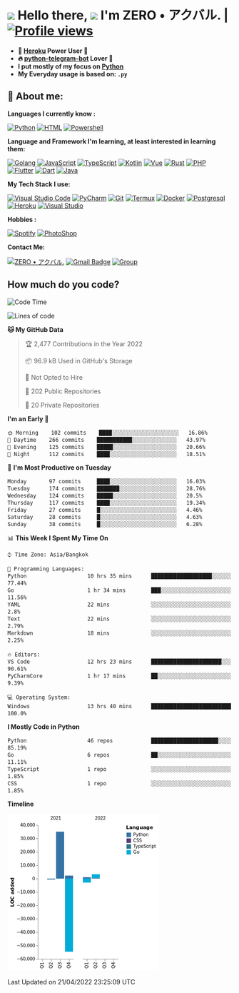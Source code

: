 # <img src="https://i.pinimg.com/originals/01/63/6c/01636c5434cd0462086620c60fdfec16.gif" width="50px"> **Hello there, <img src="https://raw.githubusercontent.com/MartinHeinz/MartinHeinz/master/wave.gif" width="30px">** I'm ZERO • アクバル. | [![Profile views](https://gpvc.arturio.dev/Ryomen-Sukuna)](https://github.com/Ryomen-Sukuna)

- **🐋 [Heroku](https://heroku.com) Power User 💪**
- **🔥 [python-telegram-bot](https://github.com/python-telegram-bot/python-telegram-bot) Lover 💖**
- **I put mostly of my focus on [Python](https://python.org)**
- **My Everyday usage is based on: `.py`**

## 👦 **About me**:

**Languages I currently know :**

[![Python](https://badges.aleen42.com/src/python.svg)](https://python.org)
[![HTML](https://img.shields.io/badge/-HTML-%232c3e50?style=flat&logo=php)](https://whatwg.org)
[![Powershell](https://img.shields.io/badge/-PowerShell-%232c3e50?style=flat&logo=powershell)](https://docs.microsoft.com/en-us/powershell)

**Language ​​and Framework I'm learning, at least interested in learning them:**

[![Golang](https://badges.aleen42.com/src/golang.svg)](https://golang.org)
[![JavaScript](https://badges.aleen42.com/src/javascript.svg)](https://nodejs.org)
[![TypeScript](https://badges.aleen42.com/src/typescript.svg)](https://www.typescriptlang.org)
[![Kotlin](https://badges.aleen42.com/src/kotlin.svg)](https://kotlinlang.org)
[![Vue](https://badges.aleen42.com/src/vue.svg)](https://vuejs.org)
[![Rust](https://img.shields.io/badge/-rust-%232c3e50?style=flat&logo=rust)](https://rust-lang.org)
[![PHP](https://img.shields.io/badge/-php-%232c3e50?style=flat&logo=php)](https://www.php.net)
[![Flutter](https://img.shields.io/badge/-flutter-%232c3e50?style=flat&logo=flutter)](https://flutter.dev)
[![Dart](https://img.shields.io/badge/-dart-%232c3e50?style=flat&logo=dart)](https://dart.dev)
[![Java](https://badges.aleen42.com/src/java.svg)](https://www.java.com/en)

**My Tech Stack I use:**

[![Visual Studio Code](https://badges.aleen42.com/src/visual_studio_code.svg)](https://code.visualstudio.com)
[![PyCharm](https://img.shields.io/badge/-pycharm-%23007ACC?style=flat&logo=pycharm&logoColor=black&color=black&labelColor=green)](https://www.jetbrains.com/pycharm)
[![Git](https://img.shields.io/badge/-Git-%23F05032?style=flat&logo=git&logoColor=%23ffffff)](https://git-scm.com)
[![Termux](https://img.shields.io/badge/-Termux-%232c3e50?style=flat&logo=typescript)](https://termux.com)
[![Docker](https://badges.aleen42.com/src/docker.svg)](https://www.docker.com/)
[![Postgresql](https://img.shields.io/badge/-Postgresql-%232c3e50?style=flat&logo=postgresql)](https://postgresql.org)
[![Heroku](https://img.shields.io/badge/-Heroku-purple?style=flat&logo=heroku)](https://heroku.com)
[![Visual Studio](https://badges.aleen42.com/src/visual_studio.svg)](https://visualstudio.microsoft.com/)

**Hobbies :**

[![Spotify](https://badges.aleen42.com/src/spotify.svg)](https://spotify.com)
[![PhotoShop](https://badges.aleen42.com/src/photoshop.svg)](https://www.adobe.com/products/photoshop.html)

**Contact Me:**

[![ZERO • アクバル.](https://badges.aleen42.com/src/telegram.svg)](https://t.me/Anomaliii)
[![Gmail Badge](https://img.shields.io/badge/-ryomensukuna83@gmail.com-c14438?style=flat&logo=Gmail&logoColor=white)](https://ryomensukuna83@gmail.com)
[![Group](https://img.shields.io/badge/dynamic/json?logo=telegram&label=%40RandomAnimeIndonesia&labelColor=282c34&suffix=+members&color=2CA5E0&query=%24.data.totalSubs&url=https%3A%2F%2Fapi.spencerwoo.com%2Fsubstats%2F%3Fsource%3Dtelegram%26queryKey%3DGrup_Anime_Random&longCache=true%22)](https://t.me/Grup_Anime_Random)
 

## **How much do you code?**

<!--START_SECTION:waka-->
![Code Time](http://img.shields.io/badge/Code%20Time-120%20hrs%2044%20mins-blue)

![Lines of code](https://img.shields.io/badge/From%20Hello%20World%20I%27ve%20Written--17%20Thousand%20lines%20of%20code-blue)

**🐱 My GitHub Data** 

> 🏆 2,477 Contributions in the Year 2022
 > 
> 📦 96.9 kB Used in GitHub's Storage 
 > 
> 🚫 Not Opted to Hire
 > 
> 📜 202 Public Repositories 
 > 
> 🔑 20 Private Repositories  
 > 
**I'm an Early 🐤** 

```text
🌞 Morning    102 commits    ████░░░░░░░░░░░░░░░░░░░░░   16.86% 
🌆 Daytime    266 commits    ███████████░░░░░░░░░░░░░░   43.97% 
🌃 Evening    125 commits    █████░░░░░░░░░░░░░░░░░░░░   20.66% 
🌙 Night      112 commits    ████░░░░░░░░░░░░░░░░░░░░░   18.51%

```
📅 **I'm Most Productive on Tuesday** 

```text
Monday       97 commits     ████░░░░░░░░░░░░░░░░░░░░░   16.03% 
Tuesday      174 commits    ███████░░░░░░░░░░░░░░░░░░   28.76% 
Wednesday    124 commits    █████░░░░░░░░░░░░░░░░░░░░   20.5% 
Thursday     117 commits    ████░░░░░░░░░░░░░░░░░░░░░   19.34% 
Friday       27 commits     █░░░░░░░░░░░░░░░░░░░░░░░░   4.46% 
Saturday     28 commits     █░░░░░░░░░░░░░░░░░░░░░░░░   4.63% 
Sunday       38 commits     █░░░░░░░░░░░░░░░░░░░░░░░░   6.28%

```


📊 **This Week I Spent My Time On** 

```text
⌚︎ Time Zone: Asia/Bangkok

💬 Programming Languages: 
Python                   10 hrs 35 mins      ███████████████████░░░░░░   77.44% 
Go                       1 hr 34 mins        ███░░░░░░░░░░░░░░░░░░░░░░   11.56% 
YAML                     22 mins             ░░░░░░░░░░░░░░░░░░░░░░░░░   2.8% 
Text                     22 mins             ░░░░░░░░░░░░░░░░░░░░░░░░░   2.79% 
Markdown                 18 mins             ░░░░░░░░░░░░░░░░░░░░░░░░░   2.25%

🔥 Editors: 
VS Code                  12 hrs 23 mins      ██████████████████████░░░   90.61% 
PyCharmCore              1 hr 17 mins        ██░░░░░░░░░░░░░░░░░░░░░░░   9.39%

💻 Operating System: 
Windows                  13 hrs 40 mins      █████████████████████████   100.0%

```

**I Mostly Code in Python** 

```text
Python                   46 repos            █████████████████████░░░░   85.19% 
Go                       6 repos             ██░░░░░░░░░░░░░░░░░░░░░░░   11.11% 
TypeScript               1 repo              ░░░░░░░░░░░░░░░░░░░░░░░░░   1.85% 
CSS                      1 repo              ░░░░░░░░░░░░░░░░░░░░░░░░░   1.85%

```


**Timeline**

![Chart not found](https://raw.githubusercontent.com/Ryomen-Sukuna/Ryomen-Sukuna/master/charts/bar_graph.png) 


 Last Updated on 21/04/2022 23:25:09 UTC
<!--END_SECTION:waka-->

